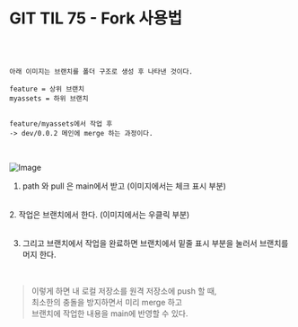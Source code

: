 # GIT TIL 75 - Fork 사용법

<br><br>

```
아래 이미지는 브랜치를 폴더 구조로 생성 후 나타낸 것이다.

feature = 상위 브랜치
myassets = 하위 브랜치


feature/myassets에서 작업 후
-> dev/0.0.2 메인에 merge 하는 과정이다.
```

<br>

![Image](https://github.com/user-attachments/assets/addda41f-8770-4c72-adf2-4aeddfd5580e)


1. path 와 pull 은 main에서 받고 (이미지에서는 체크 표시 부분)
<br>
2. 작업은 브랜치에서 한다. (이미지에서는 우클릭 부분)
<br>
<br>

3. 그리고 브랜치에서 작업을 완료하면 브랜치에서 밑줄 표시 부분을 눌러서 브랜치를 머지 한다.

<br>

> 이렇게 하면 내 로컬 저장소를 원격 저장소에 push 할 때,<br> 
> 최소한의 충돌을 방지하면서 미리 merge 하고<br>
> 브랜치에 작업한 내용을 main에 반영할 수 있다.

<br>


